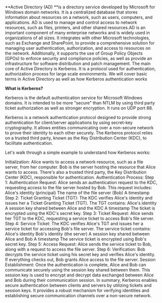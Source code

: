 **Active Directory (AD) **is a directory service developed by Microsoft for Windows domain networks. It is a centralized database that stores information about resources on a network, such as users, computers, and applications. AD is used to manage and control access to network resources, such as files, printers, and other shared resources.AD is an important component of many enterprise networks and is widely used in organizations of all sizes. It integrates with other Microsoft technologies, such as Exchange and SharePoint, to provide a comprehensive solution for managing user authentication, authorization, and access to resources on the network. Additionally, it supports the use of Group Policy Objects (GPOs) to enforce security and compliance policies, as well as provide an infrastructure for software distribution and patch management.
The main core of Active Directory is Kerberos. It is a protocol used for authentication, authorization process for large scale environments. We will cover basic terms in Active Directory as well as how Kerberos authentication works

**What is Kerberos?**

Kerberos is the default authentication service for Microsoft Windows domains. It is intended to be more "secure" than NTLM by using third party ticket authorization as well as stronger encryption. It runs on UDP port 88.


Kerberos is a network authentication protocol designed to provide strong authentication for client/server applications by using secret-key cryptography. It allows entities communicating over a non-secure network to prove their identity to each other securely. The Kerberos protocol relies on a trusted third party, known as the Key Distribution Center (KDC), to facilitate authentication.

Let's walk through a simple example to understand how Kerberos works:

Initialization:
Alice wants to access a network resource, such as a file server, from her computer.
Bob is the server hosting the resource that Alice wants to access.
There's also a trusted third party, the Key Distribution Center (KDC), responsible for authentication.
Authentication Process:
Step 1: Authentication Request: Alice sends an authentication request to the KDC, requesting access to the file server hosted by Bob. This request includes:
Alice's identity (principal)
The name of the file server (Bob)
A timestamp
Step 2: Ticket Granting Ticket (TGT): The KDC verifies Alice's identity and issues her a Ticket Granting Ticket (TGT). The TGT contains:
Alice's identity
A session key shared between Alice and the KDC
A timestamp
The ticket is encrypted using the KDC's secret key.
Step 3: Ticket Request: Alice sends her TGT to the KDC, requesting a service ticket to access Bob's file server.
Step 4: Service Ticket: The KDC verifies Alice's TGT and issues her a service ticket for accessing Bob's file server. The service ticket contains:
Alice's identity
Bob's identity (the server)
A session key shared between Alice and Bob
A timestamp
The service ticket is encrypted using Bob's secret key.
Step 5: Access Request: Alice sends the service ticket to Bob, along with a request to access the file server.
Step 6: Verification: Bob decrypts the service ticket using his secret key and verifies Alice's identity. If everything checks out, Bob grants Alice access to the file server.
Session Establishment:
Once the authentication is complete, Alice and Bob can communicate securely using the session key shared between them. This session key is used to encrypt and decrypt data exchanged between Alice and Bob during their communication session.
In summary, Kerberos enables secure authentication between clients and servers by utilizing tickets and session keys. It provides a robust mechanism for verifying identities and establishing secure communication channels over a non-secure network.
